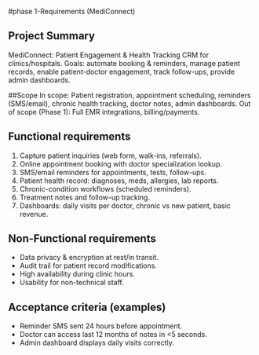 #phase 1-Requirements (MediConnect)

## Project Summary
MediConnect: Patient Engagement & Health Tracking CRM for clinics/hospitals.
Goals: automate booking & reminders, manage patient records, enable patient-doctor engagement, track follow-ups, provide admin dashboards.

##Scope
In scope: Patient registration, appointment scheduling, reminders (SMS/email), chronic health tracking, doctor notes, admin dashboards.
Out of scope (Phase 1): Full EMR integrations, billing/payments.

## Functional requirements
1. Capture patient inquiries (web form, walk-ins, referrals).
2. Online appointment booking with doctor specialization lookup.
3. SMS/email reminders for appointments, tests, follow-ups.
4. Patient health record: diagnoses, meds, allergies, lab reports.
5. Chronic-condition workflows (scheduled reminders).
6. Treatment notes and follow-up tracking.
7. Dashboards: daily visits per doctor, chronic vs new patient, basic revenue.

## Non-Functional requirements
- Data privacy & encryption at rest/in transit.
- Audit trail for patient record modifications.
- High availability during clinic hours.
- Usability for non-technical staff.

## Acceptance criteria (examples)
- Reminder SMS sent 24 hours before appointment.
- Doctor can access last 12 months of notes in <5 seconds.
- Admin dashboard displays daily visits correctly.
